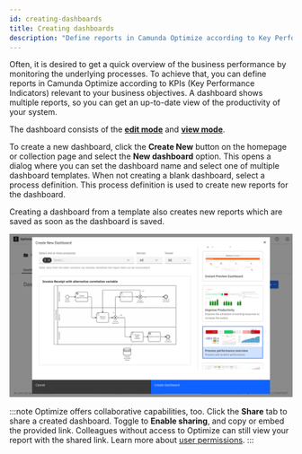 ```yaml
---
id: creating-dashboards
title: Creating dashboards
description: "Define reports in Camunda Optimize according to Key Performance Indicators relevant to your business objectives."
---
```


Often, it is desired to get a quick overview of the business performance by monitoring the underlying processes. To achieve that, you can define reports in Camunda Optimize according to KPIs (Key Performance Indicators) relevant to your business objectives. A dashboard shows multiple reports, so you can get an up-to-date view of the productivity of your system.

The dashboard consists of the [**edit mode**](./edit-mode.md) and [**view mode**](./view-mode.md).

To create a new dashboard, click the **Create New** button on the homepage or collection page and select the **New dashboard** option. This opens a dialog where you can set the dashboard name and select one of multiple dashboard templates. When not creating a blank dashboard, select a process definition. This process definition is used to create new reports for the dashboard.

Creating a dashboard from a template also creates new reports which are saved as soon as the dashboard is saved.

![create new dashboard](./img/dashboardTemplate.png)

:::note
Optimize offers collaborative capabilities, too. Click the **Share** tab to share a created dashboard. Toggle to **Enable sharing**, and copy or embed the provided link. Colleagues without access to Optimize can still view your report with the shared link. Learn more about [user permissions](./user-permissions.md).
:::

